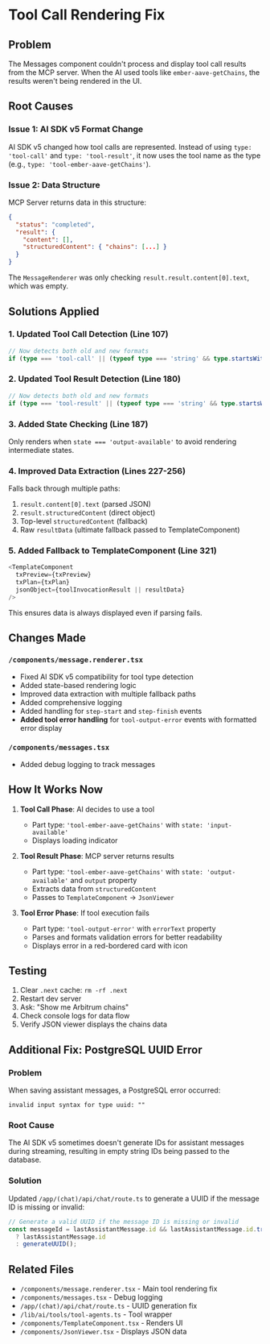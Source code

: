 # Tool Call Rendering Fix

## Problem
The Messages component couldn't process and display tool call results from the MCP server. When the AI used tools like `ember-aave-getChains`, the results weren't being rendered in the UI.

## Root Causes

### Issue 1: AI SDK v5 Format Change
AI SDK v5 changed how tool calls are represented. Instead of using `type: 'tool-call'` and `type: 'tool-result'`, it now uses the tool name as the type (e.g., `type: 'tool-ember-aave-getChains'`).

### Issue 2: Data Structure
MCP Server returns data in this structure:
```json
{
  "status": "completed",
  "result": {
    "content": [],
    "structuredContent": { "chains": [...] }
  }
}
```

The `MessageRenderer` was only checking `result.result.content[0].text`, which was empty.

## Solutions Applied

### 1. Updated Tool Call Detection (Line 107)
```typescript
// Now detects both old and new formats
if (type === 'tool-call' || (typeof type === 'string' && type.startsWith('tool-') && 'input' in part && !('output' in part)))
```

### 2. Updated Tool Result Detection (Line 180)
```typescript
// Now detects both old and new formats
if (type === 'tool-result' || (typeof type === 'string' && type.startsWith('tool-') && 'output' in part))
```

### 3. Added State Checking (Line 187)
Only renders when `state === 'output-available'` to avoid rendering intermediate states.

### 4. Improved Data Extraction (Lines 227-256)
Falls back through multiple paths:
1. `result.content[0].text` (parsed JSON)
2. `result.structuredContent` (direct object)
3. Top-level `structuredContent` (fallback)
4. Raw `resultData` (ultimate fallback passed to TemplateComponent)

### 5. Added Fallback to TemplateComponent (Line 321)
```typescript
<TemplateComponent
  txPreview={txPreview}
  txPlan={txPlan}
  jsonObject={toolInvocationResult || resultData}
/>
```

This ensures data is always displayed even if parsing fails.

## Changes Made

### `/components/message.renderer.tsx`
- Fixed AI SDK v5 compatibility for tool type detection
- Added state-based rendering logic
- Improved data extraction with multiple fallback paths
- Added comprehensive logging
- Added handling for `step-start` and `step-finish` events
- **Added tool error handling** for `tool-output-error` events with formatted error display

### `/components/messages.tsx`
- Added debug logging to track messages

## How It Works Now

1. **Tool Call Phase**: AI decides to use a tool
   - Part type: `'tool-ember-aave-getChains'` with `state: 'input-available'`
   - Displays loading indicator

2. **Tool Result Phase**: MCP server returns results
   - Part type: `'tool-ember-aave-getChains'` with `state: 'output-available'` and `output` property
   - Extracts data from `structuredContent`
   - Passes to `TemplateComponent` → `JsonViewer`

3. **Tool Error Phase**: If tool execution fails
   - Part type: `'tool-output-error'` with `errorText` property
   - Parses and formats validation errors for better readability
   - Displays error in a red-bordered card with icon

## Testing
1. Clear `.next` cache: `rm -rf .next`
2. Restart dev server
3. Ask: "Show me Arbitrum chains"
4. Check console logs for data flow
5. Verify JSON viewer displays the chains data

## Additional Fix: PostgreSQL UUID Error

### Problem
When saving assistant messages, a PostgreSQL error occurred:
```
invalid input syntax for type uuid: ""
```

### Root Cause
The AI SDK v5 sometimes doesn't generate IDs for assistant messages during streaming, resulting in empty string IDs being passed to the database.

### Solution
Updated `/app/(chat)/api/chat/route.ts` to generate a UUID if the message ID is missing or invalid:

```typescript
// Generate a valid UUID if the message ID is missing or invalid
const messageId = lastAssistantMessage.id && lastAssistantMessage.id.trim() !== '' 
  ? lastAssistantMessage.id 
  : generateUUID();
```

## Related Files
- `/components/message.renderer.tsx` - Main tool rendering fix
- `/components/messages.tsx` - Debug logging
- `/app/(chat)/api/chat/route.ts` - UUID generation fix
- `/lib/ai/tools/tool-agents.ts` - Tool wrapper
- `/components/TemplateComponent.tsx` - Renders UI
- `/components/JsonViewer.tsx` - Displays JSON data
